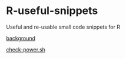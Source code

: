 # R-useful-snippets
Useful and re-usable small code snippets for R

[background](https://adimitromanolakis.github.io/R-useful-snippets/index.html)




[check-power.sh](https://adimitromanolakis.github.io/R-useful-snippets/linux/check-power.sh)

